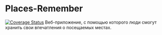 # Places-Remember

[![Coverage Status](https://coveralls.io/repos/github/MarinaKonovalova/Places-Remember/badge.svg)](https://coveralls.io/github/MarinaKonovalova/Places-Remember)
Веб-приложение, с помощью которого люди смогут хранить свои впечатления о посещаемых местах.
